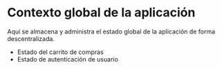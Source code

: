 # Contexto global de la aplicación

Aquí se almacena y administra el estado global de la aplicación de forma descentralizada.

- Estado del carrito de compras
- Estado de autenticación de usuario

